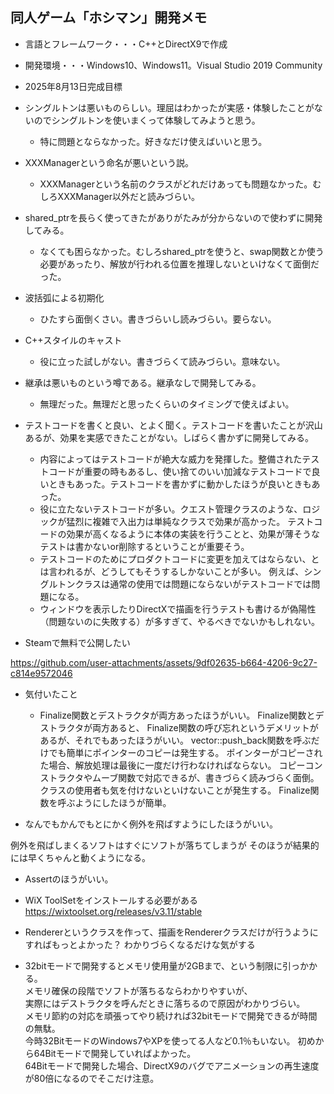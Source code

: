 
## 同人ゲーム「ホシマン」開発メモ

* 言語とフレームワーク・・・C++とDirectX9で作成

* 開発環境・・・Windows10、Windows11。Visual Studio 2019 Community

* 2025年8月13日完成目標

* シングルトンは悪いものらしい。理屈はわかったが実感・体験したことがないのでシングルトンを使いまくって体験してみようと思う。
  * 特に問題とならなかった。好きなだけ使えばいいと思う。

* XXXManagerという命名が悪いという説。
  * XXXManagerという名前のクラスがどれだけあっても問題なかった。むしろXXXManager以外だと読みづらい。

* shared_ptrを長らく使ってきたがありがたみが分からないので使わずに開発してみる。
  * なくても困らなかった。むしろshared_ptrを使うと、swap関数とか使う必要があったり、解放が行われる位置を推理しないといけなくて面倒だった。

* 波括弧による初期化
  * ひたすら面倒くさい。書きづらいし読みづらい。要らない。

* C++スタイルのキャスト
  * 役に立った試しがない。書きづらくて読みづらい。意味ない。

* 継承は悪いものという噂である。継承なしで開発してみる。
  * 無理だった。無理だと思ったくらいのタイミングで使えばよい。

* テストコードを書くと良い、とよく聞く。テストコードを書いたことが沢山あるが、効果を実感できたことがない。しばらく書かずに開発してみる。
  * 内容によってはテストコードが絶大な威力を発揮した。整備されたテストコードが重要の時もあるし、使い捨てのいい加減なテストコードで良いときもあった。テストコードを書かずに動かしたほうが良いときもあった。
  * 役に立たないテストコードが多い。クエスト管理クラスのような、ロジックが猛烈に複雑で入出力は単純なクラスで効果が高かった。
    テストコードの効果が高くなるように本体の実装を行うことと、効果が薄そうなテストは書かないor削除するということが重要そう。
  * テストコードのためにプロダクトコードに変更を加えてはならない、とは言われるが、どうしてもそうするしかないことが多い。
    例えば、シングルトンクラスは通常の使用では問題にならないがテストコードでは問題になる。
  * ウィンドウを表示したりDirectXで描画を行うテストも書けるが偽陽性（問題ないのに失敗する）が多すぎて、やるべきでないかもしれない。

* Steamで無料で公開したい

https://github.com/user-attachments/assets/9df02635-b664-4206-9c27-c814e9572046

* 気付いたこと
  * Finalize関数とデストラクタが両方あったほうがいい。
Finalize関数とデストラクタが両方あると、
Finalize関数の呼び忘れというデメリットがあるが、それでもあったほうがいい。
vector::push_back関数を呼ぶだけでも簡単にポインターのコピーは発生する。
ポインターがコピーされた場合、解放処理は最後に一度だけ行わなければならない。
コピーコンストラクタやムーブ関数で対応できるが、書きづらく読みづらく面倒。
クラスの使用者も気を付けないといけないことが発生する。
Finalize関数を呼ぶようにしたほうが簡単。

* なんでもかんでもとにかく例外を飛ばすようにしたほうがいい。

例外を飛ばしまくるソフトはすぐにソフトが落ちてしまうが
そのほうが結果的には早くちゃんと動くようになる。

  * Assertのほうがいい。

* WiX ToolSetをインストールする必要がある
https://wixtoolset.org/releases/v3.11/stable

* Rendererというクラスを作って、描画をRendererクラスだけが行うようにすればもっとよかった？
わかりづらくなるだけな気がする

* 32bitモードで開発するとメモリ使用量が2GBまで、という制限に引っかかる。  
メモリ確保の段階でソフトが落ちるならわかりやすいが、  
実際にはデストラクタを呼んだときに落ちるので原因がわかりづらい。  
メモリ節約の対応を頑張ってやり続ければ32bitモードで開発できるが時間の無駄。  
今時32BitモードのWindows7やXPを使ってる人など0.1％もいない。
初めから64Bitモードで開発していればよかった。  
64Bitモードで開発した場合、DirectX9のバグでアニメーションの再生速度が80倍になるのでそこだけ注意。



